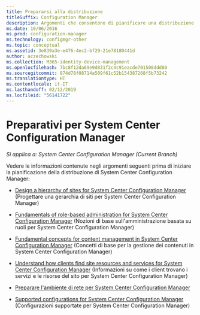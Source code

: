 ```yaml
---
title: Prepararsi alla distribuzione
titleSuffix: Configuration Manager
description: Argomenti che consentono di pianificare una distribuzione di System Center Configuration Manager.
ms.date: 10/06/2016
ms.prod: configuration-manager
ms.technology: configmgr-other
ms.topic: conceptual
ms.assetid: 3e839a3e-e476-4ec2-bf29-21e78180441d
author: aczechowski
ms.collection: M365-identity-device-management
ms.openlocfilehash: 7bc8f12da69e9d831f2c4c91eacde701508ddd80
ms.sourcegitcommit: 874d78f08714a509f61c52b154387268f5b73242
ms.translationtype: HT
ms.contentlocale: it-IT
ms.lasthandoff: 02/12/2019
ms.locfileid: "56141722"
---
```

# <a name="get-ready-for-system-center-configuration-manager"></a>Preparativi per System Center Configuration Manager

*Si applica a: System Center Configuration Manager (Current Branch)*

Vedere le informazioni contenute negli argomenti seguenti prima di iniziare la pianificazione della distribuzione di System Center Configuration Manager:  


  -   [Design a hierarchy of sites for System Center Configuration Manager](../../core/plan-design/hierarchy/design-a-hierarchy-of-sites.md) (Progettare una gerarchia di siti per System Center Configuration Manager)  

  -   [Fundamentals of role-based administration for System Center Configuration Manager](../../core/understand/fundamentals-of-role-based-administration.md) (Nozioni di base sull'amministrazione basata su ruoli per System Center Configuration Manager)  

  -   [Fundamental concepts for content management in System Center Configuration Manager](../../core/plan-design/hierarchy/fundamental-concepts-for-content-management.md) (Concetti di base per la gestione dei contenuti in System Center Configuration Manager)  

  -   [Understand how clients find site resources and services for System Center Configuration Manager](../../core/plan-design/hierarchy/understand-how-clients-find-site-resources-and-services.md) (Informazioni su come i client trovano i servizi e le risorse del sito per System Center Configuration Manager)  

-   [Preparare l'ambiente di rete per System Center Configuration Manager](/sccm/core/plan-design/network/configure-firewalls-ports-domains)  

-   [Supported configurations for System Center Configuration Manager](../../core/plan-design/configs/supported-configurations.md) (Configurazioni supportate per System Center Configuration Manager)  
